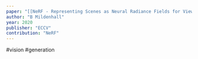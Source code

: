 ```yaml
---
paper: "[[NeRF - Representing Scenes as Neural Radiance Fields for View Synthesis.pdf]]"
author: "B Mildenhall"
year: 2020
publisher: "ECCV"
contribution: "NeRF"
---
```

#vision #generation 